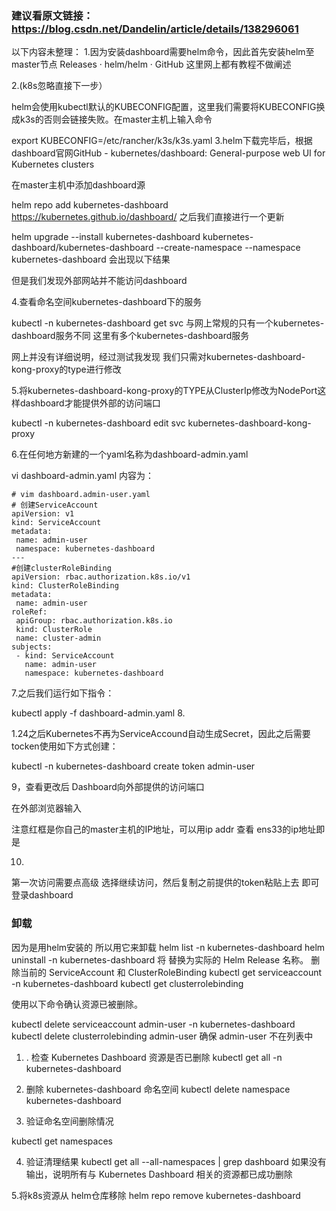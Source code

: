 ### 建议看原文链接：https://blog.csdn.net/Dandelin/article/details/138296061

以下内容未整理：
1.因为安装dashboard需要helm命令，因此首先安装helm至master节点 Releases · helm/helm · GitHub 这里网上都有教程不做阐述

2.(k8s忽略直接下一步）

helm会使用kubectl默认的KUBECONFIG配置，这里我们需要将KUBECONFIG换成k3s的否则会链接失败。在master主机上输入命令

export KUBECONFIG=/etc/rancher/k3s/k3s.yaml
3.helm下载完毕后，根据dashboard官网GitHub - kubernetes/dashboard: General-purpose web UI for Kubernetes clusters

在master主机中添加dashboard源

helm repo add kubernetes-dashboard https://kubernetes.github.io/dashboard/
之后我们直接进行一个更新

helm upgrade --install kubernetes-dashboard kubernetes-dashboard/kubernetes-dashboard --create-namespace --namespace kubernetes-dashboard
会出现以下结果

但是我们发现外部网站并不能访问dashboard

4.查看命名空间kubernetes-dashboard下的服务

kubectl -n kubernetes-dashboard get svc
与网上常规的只有一个kubernetes-dashboard服务不同 这里有多个kubernetes-dashboard服务

网上并没有详细说明，经过测试我发现 我们只需对kubernetes-dashboard-kong-proxy的type进行修改

5.将kubernetes-dashboard-kong-proxy的TYPE从ClusterIp修改为NodePort这样dashboard才能提供外部的访问端口

kubectl -n kubernetes-dashboard edit svc kubernetes-dashboard-kong-proxy


6.在任何地方新建的一个yaml名称为dashboard-admin.yaml

vi dashboard-admin.yaml
内容为：
```
# vim dashboard.admin-user.yaml
# 创建ServiceAccount
apiVersion: v1
kind: ServiceAccount
metadata:
 name: admin-user
 namespace: kubernetes-dashboard
---
#创建clusterRoleBinding
apiVersion: rbac.authorization.k8s.io/v1
kind: ClusterRoleBinding
metadata:
 name: admin-user
roleRef:
 apiGroup: rbac.authorization.k8s.io
 kind: ClusterRole
 name: cluster-admin
subjects:
 - kind: ServiceAccount
   name: admin-user
   namespace: kubernetes-dashboard
```
7.之后我们运行如下指令：

kubectl apply -f dashboard-admin.yaml
8.

1.24之后Kubernetes不再为ServiceAccound自动生成Secret，因此之后需要tocken使用如下方式创建：

kubectl -n kubernetes-dashboard create token admin-user


9，查看更改后 Dashboard向外部提供的访问端口



在外部浏览器输入



注意红框是你自己的master主机的IP地址，可以用ip addr 查看 ens33的ip地址即是

10.

第一次访问需要点高级 选择继续访问，然后复制之前提供的token粘贴上去 即可登录dashboard

### 卸载
因为是用helm安装的 所以用它来卸载
helm list -n kubernetes-dashboard
helm uninstall <release-name> -n kubernetes-dashboard
将 <release-name> 替换为实际的 Helm Release 名称。
删除当前的 ServiceAccount 和 ClusterRoleBinding
kubectl get serviceaccount -n kubernetes-dashboard
kubectl get clusterrolebinding

使用以下命令确认资源已被删除。

kubectl delete serviceaccount admin-user -n kubernetes-dashboard
kubectl delete clusterrolebinding admin-user
确保 admin-user 不在列表中


1. . 检查 Kubernetes Dashboard 资源是否已删除
kubectl get all -n kubernetes-dashboard
2. 删除 kubernetes-dashboard 命名空间
kubectl delete namespace kubernetes-dashboard

3. 验证命名空间删除情况

kubectl get namespaces

4. 验证清理结果
kubectl get all --all-namespaces | grep dashboard
如果没有输出，说明所有与 Kubernetes Dashboard 相关的资源都已成功删除

5.将k8s资源从 helm仓库移除
helm repo remove kubernetes-dashboard

